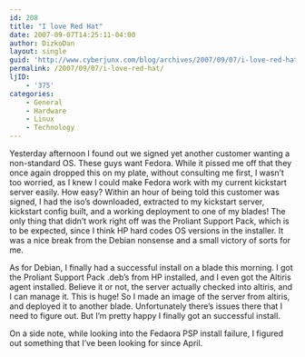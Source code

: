 ```yaml
---
id: 208
title: "I love Red Hat"
date: 2007-09-07T14:25:11-04:00
author: DizkoDan
layout: single
guid: 'http://www.cyberjunx.com/blog/archives/2007/09/07/i-love-red-hat/'
permalink: /2007/09/07/i-love-red-hat/
ljID:
    - '375'
categories:
    - General
    - Hardware
    - Linux
    - Technology
---
```


Yesterday afternoon I found out we signed yet another customer wanting a non-standard OS. These guys want Fedora. While it pissed me off that they once again dropped this on my plate, without consulting me first, I wasn’t too worried, as I knew I could make Fedora work with my current kickstart server easily. How easy? Within an hour of being told this customer was signed, I had the iso’s downloaded, extracted to my kickstart server, kickstart config built, and a working deployment to one of my blades! The only thing that didn’t work right off was the Proliant Support Pack, which is to be expected, since I think HP hard codes OS versions in the installer. It was a nice break from the Debian nonsense and a small victory of sorts for me.

As for Debian, I finally had a successful install on a blade this morning. I got the Proliant Support Pack .deb’s from HP installed, and I even got the Altiris agent installed. Believe it or not, the server actually checked into altiris, and I can manage it. This is huge! So I made an image of the server from altiris, and deployed it to another blade. Unfortunately there’s issues there that I need to figure out. But I’m pretty happy I finally got an successful install.

On a side note, while looking into the Fedaora PSP install failure, I figured out something that I’ve been looking for since April.